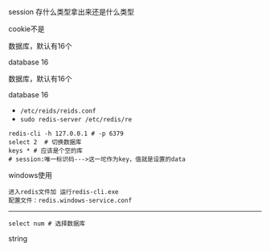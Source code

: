 session 存什么类型拿出来还是什么类型

cookie不是

数据库，默认有16个

database 16

数据库，默认有16个

database 16

- `/etc/reids/reids.conf`
- `sudo redis-server /etc/redis/re`

```
redis-cli -h 127.0.0.1 # -p 6379
select 2  # 切换数据库
keys * # 应该是个空的库
# session:唯一标识码--->这一坨作为key，值就是设置的data
```

windows使用

```
进入redis文件加 运行redis-cli.exe
配置文件：redis.windows-service.conf
```

------

```
select num # 选择数据库
```

string

```

```

